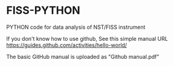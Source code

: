 # FISS-PYTHON
PYTHON code for data analysis of NST/FISS instrument

If you don't know how to use github, See this simple manual URL https://guides.github.com/activities/hello-world/

The basic GitHub manual is uploaded as "Github manual.pdf"
